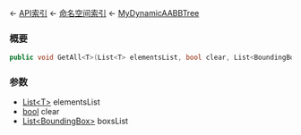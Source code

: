 ← [API索引](Api-Index) ← [命名空间索引](Namespace-Index) ← [MyDynamicAABBTree](VRageMath.MyDynamicAABBTree)

### 概要

```csharp
public void GetAll<T>(List<T> elementsList, bool clear, List<BoundingBox> boxsList = null)
```

### 参数

* [List&lt;T&gt;](https://docs.microsoft.com/en-us/dotnet/api/System.Collections.Generic.List-1?view=netframework-4.6) elementsList
* [bool](https://docs.microsoft.com/en-us/dotnet/api/System.Boolean?view=netframework-4.6) clear
* [List&lt;BoundingBox&gt;](https://docs.microsoft.com/en-us/dotnet/api/System.Collections.Generic.List-1?view=netframework-4.6) boxsList
